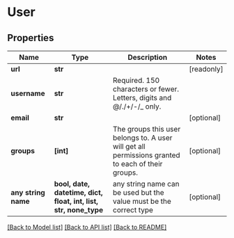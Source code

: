 # User


## Properties
Name | Type | Description | Notes
------------ | ------------- | ------------- | -------------
**url** | **str** |  | [readonly] 
**username** | **str** | Required. 150 characters or fewer. Letters, digits and @/./+/-/_ only. | 
**email** | **str** |  | [optional] 
**groups** | **[int]** | The groups this user belongs to. A user will get all permissions granted to each of their groups. | [optional] 
**any string name** | **bool, date, datetime, dict, float, int, list, str, none_type** | any string name can be used but the value must be the correct type | [optional]

[[Back to Model list]](../README.md#documentation-for-models) [[Back to API list]](../README.md#documentation-for-api-endpoints) [[Back to README]](../README.md)


